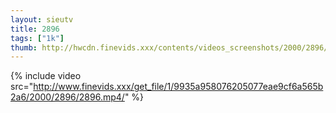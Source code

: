 ```yaml
--- 
layout: sieutv
title: 2896
tags: ["1k"]
thumb: http://hwcdn.finevids.xxx/contents/videos_screenshots/2000/2896/preview.mp4.jpg
---
```

{% include video src="http://www.finevids.xxx/get_file/1/9935a958076205077eae9cf6a565b2a6/2000/2896/2896.mp4/" %} 
